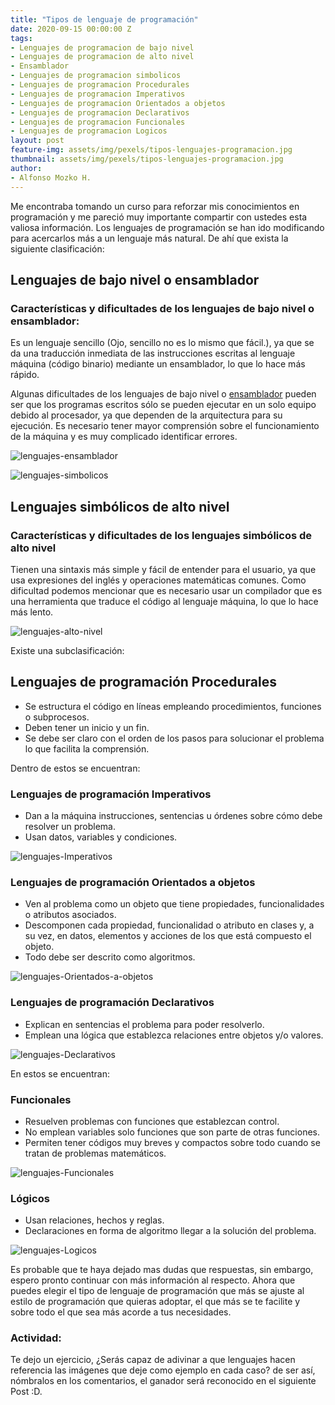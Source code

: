 ```yaml
---
title: "Tipos de lenguaje de programación"
date: 2020-09-15 00:00:00 Z
tags:
- Lenguajes de programacion de bajo nivel
- Lenguajes de programacion de alto nivel
- Ensamblador 
- Lenguajes de programacion simbolicos 
- Lenguajes de programacion Procedurales
- Lenguajes de programacion Imperativos
- Lenguajes de programacion Orientados a objetos
- Lenguajes de programacion Declarativos
- Lenguajes de programacion Funcionales
- Lenguajes de programacion Logicos
layout: post
feature-img: assets/img/pexels/tipos-lenguajes-programacion.jpg
thumbnail: assets/img/pexels/tipos-lenguajes-programacion.jpg
author:
- Alfonso Mozko H.
---
```


Me encontraba tomando un curso para reforzar mis conocimientos en programación y me pareció muy importante compartir con ustedes esta valiosa información. Los lenguajes de programación se han ido modificando para acercarlos más a un lenguaje más natural. De ahí que exista la siguiente clasificación:

## Lenguajes de bajo nivel o ensamblador

### Características y dificultades de los lenguajes de bajo nivel o ensamblador:

Es un lenguaje sencillo (Ojo, sencillo no es lo mismo que fácil.), ya que se da una traducción inmediata de las instrucciones escritas al lenguaje máquina (código binario) mediante un ensamblador, lo que lo hace más rápido.

Algunas dificultades de los lenguajes de bajo nivel o [ensamblador](https://es.wikipedia.org/wiki/Lenguaje_ensamblador) pueden ser que los programas escritos sólo se pueden ejecutar en un solo equipo debido al procesador, ya que dependen de la arquitectura para su ejecución. Es necesario tener mayor comprensión sobre el funcionamiento de la máquina y es muy complicado identificar errores.

![lenguajes-ensamblador](https://i.ibb.co/Wkd86pJ/lenguajes-ensamblador-alfonsomozko.png)

![lenguajes-simbolicos](https://i.ibb.co/G2V8Qqd/lenguajes-simbolicos-de-alto-nivel-alfonsomozko.png)

## Lenguajes simbólicos de alto nivel

### Características y dificultades de los lenguajes simbólicos de alto nivel

Tienen una sintaxis más simple y fácil de entender para el usuario, ya que usa expresiones del inglés y operaciones matemáticas comunes. Como dificultad podemos mencionar que es necesario usar un compilador que es una herramienta que traduce el código al lenguaje máquina, lo que lo hace más lento.

![lenguajes-alto-nivel](https://i.ibb.co/s1WHSL5/alto-nivel-alfonsomozko.png)

Existe una subclasificación:

## Lenguajes de programación Procedurales

- Se estructura el código en líneas empleando procedimientos, funciones o subprocesos.
- Deben tener un inicio y un fin.
- Se debe ser claro con el orden de los pasos para solucionar el problema lo que facilita la comprensión.

Dentro de estos se encuentran:

### Lenguajes de programación Imperativos

- Dan a la máquina instrucciones, sentencias u órdenes sobre cómo debe resolver un problema.
- Usan datos, variables y condiciones.

![lenguajes-Imperativos](https://i.ibb.co/5Ls4PSH/Lenguajes-Imperativos-alfonsomozkoh.png)

### Lenguajes de programación Orientados a objetos

- Ven al problema como un objeto que tiene propiedades, funcionalidades o atributos asociados.
- Descomponen cada propiedad, funcionalidad o atributo en clases y, a su vez, en datos, elementos y acciones de los que está compuesto el objeto.
- Todo debe ser descrito como algoritmos.

![lenguajes-Orientados-a-objetos](https://i.ibb.co/6v4thK0/Orientados-a-objetos-Alfonsomozko.png)

### Lenguajes de programación Declarativos

- Explican en sentencias el problema para poder resolverlo.
- Emplean una lógica que establezca relaciones entre objetos y/o valores.

![lenguajes-Declarativos](https://i.ibb.co/s2DgdL0/Lenguajes-Declarativos.png)

En estos se encuentran:

### Funcionales

- Resuelven problemas con funciones que establezcan control.
- No emplean variables solo funciones que son parte de otras funciones.
- Permiten tener códigos muy breves y compactos sobre todo cuando se tratan de problemas matemáticos.

![lenguajes-Funcionales](https://i.ibb.co/L82hLhw/Funcionales-alfonsomozko.png)

### Lógicos

- Usan relaciones, hechos y reglas.
- Declaraciones en forma de algoritmo llegar a la solución del problema.

![lenguajes-Logicos](https://i.ibb.co/XYB8X2f/Logicos.png)

Es probable que te haya dejado mas dudas que respuestas, sin embargo, espero pronto continuar con más información al respecto.
Ahora que puedes elegir el tipo de lenguaje de programación que más se ajuste al estilo de programación que quieras adoptar, el que más se te facilite y sobre todo el que sea más acorde a tus necesidades.

### Actividad:

Te dejo un ejercicio, ¿Serás capaz de adivinar a que lenguajes hacen referencia las imágenes que deje como ejemplo en cada caso? de ser así, nómbralos en los comentarios, el ganador será reconocido en el siguiente Post :D.

